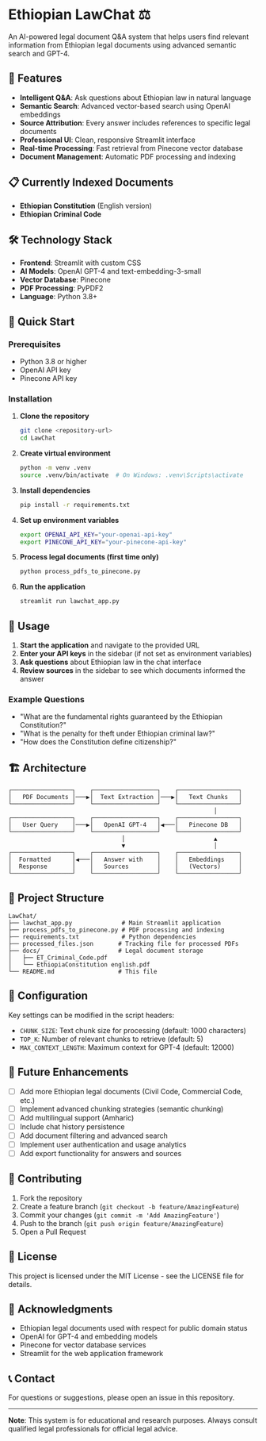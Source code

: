 # Ethiopian LawChat ⚖️

An AI-powered legal document Q&A system that helps users find relevant information from Ethiopian legal documents using advanced semantic search and GPT-4.

## 🌟 Features

- **Intelligent Q&A**: Ask questions about Ethiopian law in natural language
- **Semantic Search**: Advanced vector-based search using OpenAI embeddings
- **Source Attribution**: Every answer includes references to specific legal documents
- **Professional UI**: Clean, responsive Streamlit interface
- **Real-time Processing**: Fast retrieval from Pinecone vector database
- **Document Management**: Automatic PDF processing and indexing

## 📋 Currently Indexed Documents

- **Ethiopian Constitution** (English version)
- **Ethiopian Criminal Code**

## 🛠️ Technology Stack

- **Frontend**: Streamlit with custom CSS
- **AI Models**: OpenAI GPT-4 and text-embedding-3-small
- **Vector Database**: Pinecone
- **PDF Processing**: PyPDF2
- **Language**: Python 3.8+

## 🚀 Quick Start

### Prerequisites

- Python 3.8 or higher
- OpenAI API key
- Pinecone API key

### Installation

1. **Clone the repository**
   ```bash
   git clone <repository-url>
   cd LawChat
   ```

2. **Create virtual environment**
   ```bash
   python -m venv .venv
   source .venv/bin/activate  # On Windows: .venv\Scripts\activate
   ```

3. **Install dependencies**
   ```bash
   pip install -r requirements.txt
   ```

4. **Set up environment variables**
   ```bash
   export OPENAI_API_KEY="your-openai-api-key"
   export PINECONE_API_KEY="your-pinecone-api-key"
   ```

5. **Process legal documents (first time only)**
   ```bash
   python process_pdfs_to_pinecone.py
   ```

6. **Run the application**
   ```bash
   streamlit run lawchat_app.py
   ```

## 📖 Usage

1. **Start the application** and navigate to the provided URL
2. **Enter your API keys** in the sidebar (if not set as environment variables)
3. **Ask questions** about Ethiopian law in the chat interface
4. **Review sources** in the sidebar to see which documents informed the answer

### Example Questions

- "What are the fundamental rights guaranteed by the Ethiopian Constitution?"
- "What is the penalty for theft under Ethiopian criminal law?"
- "How does the Constitution define citizenship?"

## 🏗️ Architecture

```
┌─────────────────┐    ┌──────────────────┐    ┌─────────────────┐
│   PDF Documents │───▶│  Text Extraction │───▶│   Text Chunks   │
└─────────────────┘    └──────────────────┘    └─────────────────┘
                                                          │
┌─────────────────┐    ┌──────────────────┐    ┌─────────────────┐
│   User Query    │───▶│   OpenAI GPT-4   │◀───│   Pinecone DB   │
└─────────────────┘    └──────────────────┘    └─────────────────┘
                                │                         ▲
                                ▼                         │
┌─────────────────┐    ┌──────────────────┐    ┌─────────────────┐
│  Formatted      │◀───│   Answer with    │    │   Embeddings    │
│  Response       │    │   Sources        │    │   (Vectors)     │
└─────────────────┘    └──────────────────┘    └─────────────────┘
```

## 📁 Project Structure

```
LawChat/
├── lawchat_app.py              # Main Streamlit application
├── process_pdfs_to_pinecone.py # PDF processing and indexing
├── requirements.txt            # Python dependencies
├── processed_files.json       # Tracking file for processed PDFs
├── docs/                      # Legal document storage
│   ├── ET_Criminal_Code.pdf
│   └── EthiopiaConstitution english.pdf
└── README.md                  # This file
```

## 🔧 Configuration

Key settings can be modified in the script headers:

- `CHUNK_SIZE`: Text chunk size for processing (default: 1000 characters)
- `TOP_K`: Number of relevant chunks to retrieve (default: 5)
- `MAX_CONTEXT_LENGTH`: Maximum context for GPT-4 (default: 12000)

## 🚧 Future Enhancements

- [ ] Add more Ethiopian legal documents (Civil Code, Commercial Code, etc.)
- [ ] Implement advanced chunking strategies (semantic chunking)
- [ ] Add multilingual support (Amharic)
- [ ] Include chat history persistence
- [ ] Add document filtering and advanced search
- [ ] Implement user authentication and usage analytics
- [ ] Add export functionality for answers and sources

## 🤝 Contributing

1. Fork the repository
2. Create a feature branch (`git checkout -b feature/AmazingFeature`)
3. Commit your changes (`git commit -m 'Add AmazingFeature'`)
4. Push to the branch (`git push origin feature/AmazingFeature`)
5. Open a Pull Request

## 📄 License

This project is licensed under the MIT License - see the LICENSE file for details.

## 🙏 Acknowledgments

- Ethiopian legal documents used with respect for public domain status
- OpenAI for GPT-4 and embedding models
- Pinecone for vector database services
- Streamlit for the web application framework

## 📞 Contact

For questions or suggestions, please open an issue in this repository.

---

**Note**: This system is for educational and research purposes. Always consult qualified legal professionals for official legal advice.
